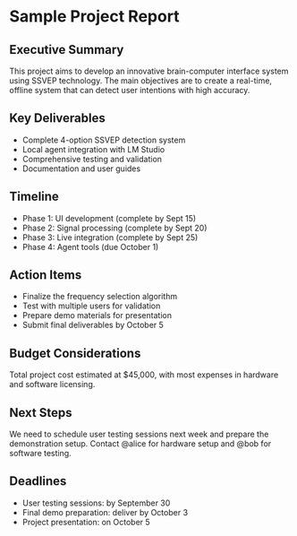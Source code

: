 # Sample Project Report

## Executive Summary
This project aims to develop an innovative brain-computer interface system using SSVEP technology. The main objectives are to create a real-time, offline system that can detect user intentions with high accuracy.

## Key Deliverables
- Complete 4-option SSVEP detection system
- Local agent integration with LM Studio
- Comprehensive testing and validation
- Documentation and user guides

## Timeline
- Phase 1: UI development (complete by Sept 15)
- Phase 2: Signal processing (complete by Sept 20) 
- Phase 3: Live integration (complete by Sept 25)
- Phase 4: Agent tools (due October 1)

## Action Items
- Finalize the frequency selection algorithm
- Test with multiple users for validation
- Prepare demo materials for presentation
- Submit final deliverables by October 5

## Budget Considerations
Total project cost estimated at $45,000, with most expenses in hardware and software licensing.

## Next Steps
We need to schedule user testing sessions next week and prepare the demonstration setup.
Contact @alice for hardware setup and @bob for software testing.

## Deadlines
- User testing sessions: by September 30
- Final demo preparation: deliver by October 3
- Project presentation: on October 5